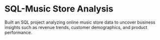 # SQL-Music Store Analysis
Built an SQL project analyzing online music store data to uncover business insights such as revenue trends, customer demographics, and product performance.
